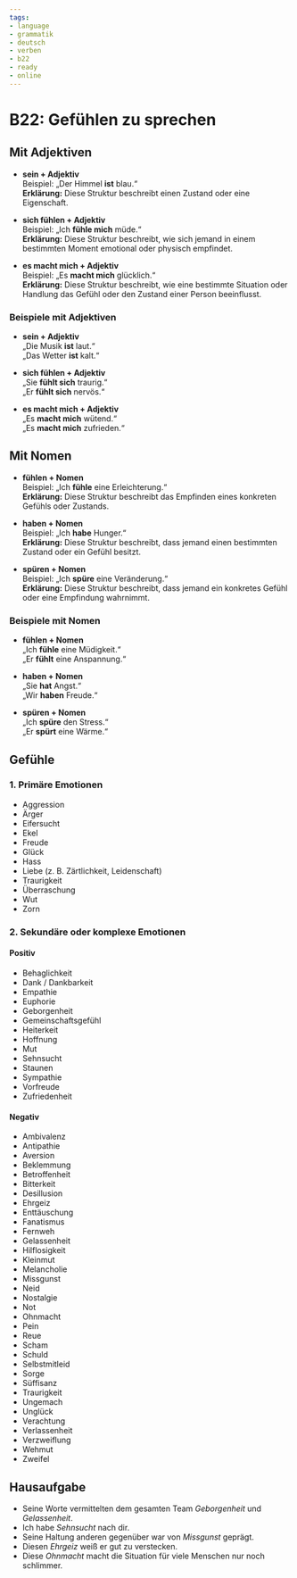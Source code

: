 ```yaml
---
tags:
- language
- grammatik
- deutsch
- verben
- b22
- ready
- online
---
```


# B22: Gefühlen zu sprechen

## Mit Adjektiven

- __sein + Adjektiv__  
  Beispiel: „Der Himmel __ist__ blau.“  
  __Erklärung:__ Diese Struktur beschreibt einen Zustand oder eine Eigenschaft.

- __sich fühlen + Adjektiv__  
  Beispiel: „Ich __fühle mich__ müde.“  
  __Erklärung:__ Diese Struktur beschreibt, wie sich jemand in einem bestimmten Moment emotional oder physisch empfindet.

- __es macht mich + Adjektiv__  
  Beispiel: „Es __macht mich__ glücklich.“  
  __Erklärung:__ Diese Struktur beschreibt, wie eine bestimmte Situation oder Handlung das Gefühl oder den Zustand einer Person beeinflusst.

### Beispiele mit Adjektiven

- __sein + Adjektiv__  
  „Die Musik __ist__ laut.“  
  „Das Wetter __ist__ kalt.“

- __sich fühlen + Adjektiv__  
  „Sie __fühlt sich__ traurig.“  
  „Er __fühlt sich__ nervös.“

- __es macht mich + Adjektiv__  
  „Es __macht mich__ wütend.“  
  „Es __macht mich__ zufrieden.“

## Mit Nomen

- __fühlen + Nomen__  
  Beispiel: „Ich __fühle__ eine Erleichterung.“  
  __Erklärung:__ Diese Struktur beschreibt das Empfinden eines konkreten Gefühls oder Zustands.

- __haben + Nomen__  
  Beispiel: „Ich __habe__ Hunger.“  
  __Erklärung:__ Diese Struktur beschreibt, dass jemand einen bestimmten Zustand oder ein Gefühl besitzt.

- __spüren + Nomen__  
  Beispiel: „Ich __spüre__ eine Veränderung.“  
  __Erklärung:__ Diese Struktur beschreibt, dass jemand ein konkretes Gefühl oder eine Empfindung wahrnimmt.

### Beispiele mit Nomen

- __fühlen + Nomen__  
  „Ich __fühle__ eine Müdigkeit.“  
  „Er __fühlt__ eine Anspannung.“

- __haben + Nomen__  
  „Sie __hat__ Angst.“  
  „Wir __haben__ Freude.“

- __spüren + Nomen__  
  „Ich __spüre__ den Stress.“  
  „Er __spürt__ eine Wärme.“

## Gefühle

### 1. Primäre Emotionen

- Aggression
- Ärger
- Eifersucht
- Ekel
- Freude
- Glück
- Hass
- Liebe (z. B. Zärtlichkeit, Leidenschaft)
- Traurigkeit
- Überraschung
- Wut
- Zorn

### 2. Sekundäre oder komplexe Emotionen

#### Positiv

- Behaglichkeit
- Dank / Dankbarkeit
- Empathie
- Euphorie
- Geborgenheit
- Gemeinschaftsgefühl
- Heiterkeit
- Hoffnung
- Mut
- Sehnsucht
- Staunen
- Sympathie
- Vorfreude
- Zufriedenheit

#### Negativ

- Ambivalenz
- Antipathie
- Aversion
- Beklemmung
- Betroffenheit
- Bitterkeit
- Desillusion
- Ehrgeiz
- Enttäuschung
- Fanatismus
- Fernweh
- Gelassenheit
- Hilflosigkeit
- Kleinmut
- Melancholie
- Missgunst
- Neid
- Nostalgie
- Not
- Ohnmacht
- Pein
- Reue
- Scham
- Schuld
- Selbstmitleid
- Sorge
- Süffisanz
- Traurigkeit
- Ungemach
- Unglück
- Verachtung
- Verlassenheit
- Verzweiflung
- Wehmut
- Zweifel

## Hausaufgabe

- Seine Worte vermittelten dem gesamten Team _Geborgenheit_ und _Gelassenheit_.
- Ich habe _Sehnsucht_ nach dir.
- Seine Haltung anderen gegenüber war von _Missgunst_ geprägt.
- Diesen _Ehrgeiz_ weiß er gut zu verstecken.
- Diese _Ohnmacht_ macht die Situation für viele Menschen nur noch schlimmer.
